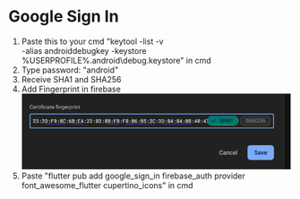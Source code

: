 # Google Sign In
1. Paste this to your cmd "keytool -list -v \
-alias androiddebugkey -keystore %USERPROFILE%\.android\debug.keystore" in cmd 
2. Type password: "android"
3. Receive SHA1 and SHA256
4. Add Fingerprint in firebase
![Add Fingerprint SHA1 in firebase](image.png) 
5. Paste "flutter pub add google_sign_in firebase_auth provider font_awesome_flutter cupertino_icons" in cmd